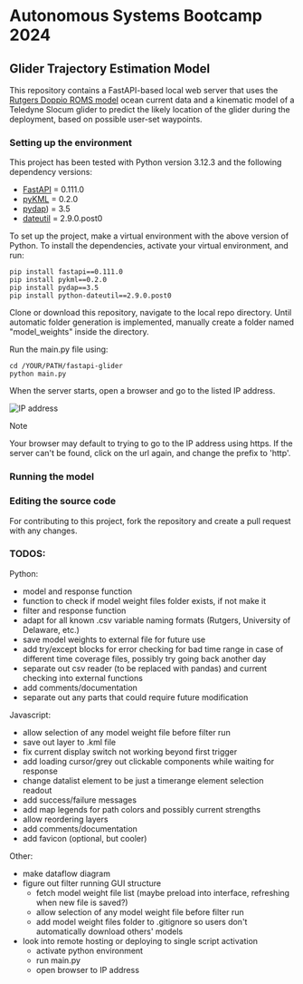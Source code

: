 # Autonomous Systems Bootcamp 2024
## Glider Trajectory Estimation Model

This repository contains a FastAPI-based local web server that uses the [Rutgers Doppio ROMS model](https://gmd.copernicus.org/articles/13/3709/2020/) ocean current data and a 
kinematic model of a Teledyne Slocum glider to predict the likely location of the glider during the deployment, based on possible user-set waypoints.

### Setting up the environment
This project has been tested with Python version 3.12.3 and the following dependency versions:
- [FastAPI](https://fastapi.tiangolo.com/) = 0.111.0
- [pyKML](https://pythonhosted.org/pykml/) = 0.2.0
- [pydap](https://github.com/pydap/pydap)) = 3.5
- [dateutil](https://dateutil.readthedocs.io/en/stable/) = 2.9.0.post0

To set up the project, make a virtual environment with the above version of Python. To install the dependencies, activate your virtual environment, and run:
```
pip install fastapi==0.111.0
pip install pykml==0.2.0
pip install pydap==3.5
pip install python-dateutil==2.9.0.post0
```
Clone or download this repository, navigate to the local repo directory. Until automatic folder generation is implemented, manually create a folder named "model_weights" inside the directory.

Run the main.py file using:
```
cd /YOUR/PATH/fastapi-glider
python main.py
```
When the server starts, open a browser and go to the listed IP address.

![IP address](https://github.com/user-attachments/assets/493f110b-a672-46d1-a5f3-35b05a7d3f3b)

>[!NOTE]
>Your browser may default to trying to go to the IP address using https. If the server can't be found, click on the url again, and change the prefix to 'http'.


### Running the model

### Editing the source code
For contributing to this project, fork the repository and create a pull request with any changes.

### TODOS:

Python:
- model and response function
- function to check if model weight files folder exists, if not make it
- filter and response function
- adapt for all known .csv variable naming formats (Rutgers, University of Delaware, etc.)
- save model weights to external file for future use
- add try/except blocks for error checking for bad time range in case of different time coverage files, possibly try going back another day
- separate out csv reader (to be replaced with pandas) and current checking into external functions
- add comments/documentation
- separate out any parts that could require future modification

Javascript:
- allow selection of any model weight file before filter run
- save out layer to .kml file
- fix current display switch not working beyond first trigger
- add loading cursor/grey out clickable components while waiting for response
- change datalist element to be just a timerange element selection readout
- add success/failure messages
- add map legends for path colors and possibly current strengths
- allow reordering layers
- add comments/documentation
- add favicon (optional, but cooler)

Other:
- make dataflow diagram
- figure out filter running GUI structure
  - fetch model weight file list (maybe preload into interface, refreshing when new file is saved?)
  - allow selection of any model weight file before filter run
  - add model weight files folder to .gitignore so users don't automatically download others' models
- look into remote hosting or deploying to single script activation
  - activate python environment
  - run main.py
  - open browser to IP address
